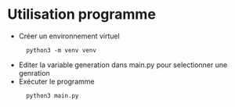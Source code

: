 # Utilisation programme
* Créer un environnement virtuel
  ````commandline
    python3 -m venv venv
  ````
* Editer la variable generation dans main.py pour selectionner une genration
* Exécuter le programme
  ````commandline
    python3 main.py
  ````